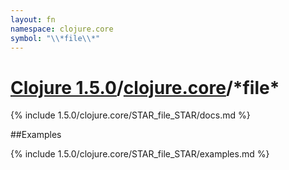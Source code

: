 ```yaml
---
layout: fn
namespace: clojure.core
symbol: "\\*file\\*"
---
```


# [Clojure 1.5.0](../../)/[clojure.core](../)/\*file\*

{% include 1.5.0/clojure.core/STAR_file_STAR/docs.md %}

##Examples

{% include 1.5.0/clojure.core/STAR_file_STAR/examples.md %}

